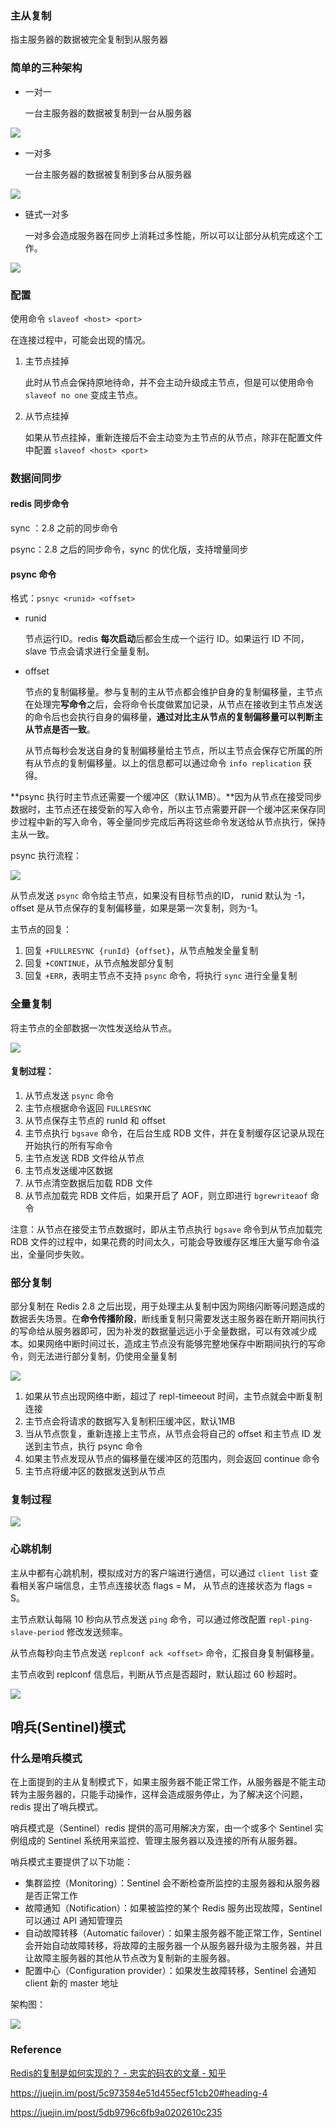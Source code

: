 ### 主从复制

指主服务器的数据被完全复制到从服务器

### 简单的三种架构

+ 一对一

  一台主服务器的数据被复制到一台从服务器

  

![](img/16bb7057ab00f4da.png)

+ 一对多

  一台主服务器的数据被复制到多台从服务器

  

![](img/16bb7079ca3da66e.png)

+ 链式一对多

  一对多会造成服务器在同步上消耗过多性能，所以可以让部分从机完成这个工作。

![](img/16bb714167efb53a.png)

### 配置

使用命令 `slaveof <host> <port>`

在连接过程中，可能会出现的情况。

1. 主节点挂掉

   此时从节点会保持原地待命，并不会主动升级成主节点，但是可以使用命令 `slaveof no one` 变成主节点。

2. 从节点挂掉

   如果从节点挂掉，重新连接后不会主动变为主节点的从节点，除非在配置文件中配置 `slaveof <host> <port>`

### 数据间同步

#### redis 同步命令

sync ：2.8 之前的同步命令

psync：2.8 之后的同步命令，sync 的优化版，支持增量同步



#### psync 命令

格式：`psnyc <runid> <offset>`

+ runid 

  节点运行ID。redis **每次启动**后都会生成一个运行 ID。如果运行 ID 不同，slave 节点会请求进行全量复制。

+ offset

  节点的复制偏移量。参与复制的主从节点都会维护自身的复制偏移量，主节点在处理完**写命令**之后，会将命令长度做累加记录，从节点在接收到主节点发送的命令后也会执行自身的偏移量，**通过对比主从节点的复制偏移量可以判断主从节点是否一致**。

  从节点每秒会发送自身的复制偏移量给主节点，所以主节点会保存它所属的所有从节点的复制偏移量。以上的信息都可以通过命令 `info replication` 获得。

**psync 执行时主节点还需要一个缓冲区（默认1MB）。**因为从节点在接受同步数据时，主节点还在接受新的写入命令，所以主节点需要开辟一个缓冲区来保存同步过程中新的写入命令，等全量同步完成后再将这些命令发送给从节点执行，保持主从一致。

psync 执行流程：

![](img/169aeaa3dd788ad5.png)

从节点发送 `psync` 命令给主节点，如果没有目标节点的ID， runid 默认为 -1，offset 是从节点保存的复制偏移量，如果是第一次复制，则为-1。

主节点的回复：

1. 回复 `+FULLRESYNC {runId} {offset}`，从节点触发全量复制
2. 回复 `+CONTINUE`，从节点触发部分复制
3. 回复 `+ERR`，表明主节点不支持 `psync` 命令，将执行 `sync` 进行全量复制

### 全量复制

将主节点的全部数据一次性发送给从节点。

![](img/7368936-365044ea1c884c96.webp)

#### 复制过程：

1. 从节点发送 `psync` 命令
2. 主节点根据命令返回 `FULLRESYNC`
3. 从节点保存主节点的 runId 和 offset
4. 主节点执行 `bgsave` 命令，在后台生成 RDB 文件，并在复制缓存区记录从现在开始执行的所有写命令
5. 主节点发送 RDB 文件给从节点
6.  主节点发送缓冲区数据
7. 从节点清空数据后加载 RDB 文件
8. 从节点加载完 RDB 文件后，如果开启了 AOF，则立即进行 `bgrewriteaof` 命令

注意：从节点在接受主节点数据时，即从主节点执行 `bgsave` 命令到从节点加载完 RDB 文件的过程中，如果花费的时间太久，可能会导致缓存区堆压大量写命令溢出，全量同步失败。



### 部分复制

部分复制在 Redis 2.8 之后出现，用于处理主从复制中因为网络闪断等问题造成的数据丢失场景。在**命令传播阶段**，断线重复制只需要发送主服务器在断开期间执行的写命给从服务器即可，因为补发的数据量远远小于全量数据，可以有效减少成本。如果网络中断时间过长，造成主节点没有能够完整地保存中断期间执行的写命令，则无法进行部分复制，仍使用全量复制

![](img/7368936-ee71cb2a90e7f4b3.webp)

1. 如果从节点出现网络中断，超过了 repl-timeeout 时间，主节点就会中断复制连接
2. 主节点会将请求的数据写入复制积压缓冲区，默认1MB
3. 当从节点恢复，重新连接上主节点，从节点会将自己的 offset 和主节点 ID 发送到主节点，执行 psync 命令
4. 如果主节点发现从节点的偏移量在缓冲区的范围内，则会返回 continue 命令
5. 主节点将缓冲区的数据发送到从节点



### 复制过程

![](img/169aeaa3d4e62781.png)

### 心跳机制

主从中都有心跳机制，模拟成对方的客户端进行通信，可以通过 `client list` 查看相关客户端信息，主节点连接状态 flags = M， 从节点的连接状态为 flags = S。

主节点默认每隔 10 秒向从节点发送 `ping` 命令，可以通过修改配置 `repl-ping-slave-period` 修改发送频率。

从节点每秒向主节点发送 `replconf ack <offset>` 命令，汇报自身复制偏移量。

主节点收到 replconf 信息后，判断从节点是否超时，默认超过 60 秒超时。

![](img/169aeaa3dd620259.png)



## 哨兵(Sentinel)模式



### 什么是哨兵模式

在上面提到的主从复制模式下，如果主服务器不能正常工作，从服务器是不能主动转为主服务器的，只能手动操作，这样会造成服务停止，为了解决这个问题，redis 提出了哨兵模式。

哨兵模式是（Sentinel）redis 提供的高可用解决方案，由一个或多个 Sentinel 实例组成的 Sentinel 系统用来监控、管理主服务器以及连接的所有从服务器。

哨兵模式主要提供了以下功能：

+ 集群监控（Monitoring）：Sentinel 会不断检查所监控的主服务器和从服务器是否正常工作
+ 故障通知（Notification）：如果被监控的某个 Redis 服务出现故障，Sentinel 可以通过 API 通知管理员
+ 自动故障转移（Automatic failover）：如果主服务器不能正常工作，Sentinel 会开始自动故障转移，将故障的主服务器一个从服务器升级为主服务器，并且让故障主服务器的其他从节点改为复制新的主服务器。
+ 配置中心（Configuration provider）：如果发生故障转移，Sentinel 会通知 client 新的 master 地址

架构图：

![](img/16e1c824ddcc18c3.png)







### Reference

[Redis的复制是如何实现的？ - 忠实的码农的文章 - 知乎]( https://zhuanlan.zhihu.com/p/62910849)

https://juejin.im/post/5c973584e51d455ecf51cb20#heading-4

https://juejin.im/post/5db9796c6fb9a0202610c235

